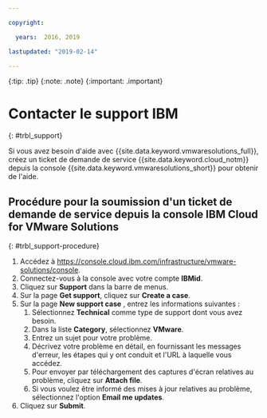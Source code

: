 ```yaml
---

copyright:

  years:  2016, 2019

lastupdated: "2019-02-14"

---
```


{:tip: .tip}
{:note: .note}
{:important: .important}

# Contacter le support IBM
{: #trbl_support}

Si vous avez besoin d'aide avec {{site.data.keyword.vmwaresolutions_full}}, créez un ticket de demande de service {{site.data.keyword.cloud_notm}} depuis la console {{site.data.keyword.vmwaresolutions_short}} pour obtenir de l'aide.

## Procédure pour la soumission d'un ticket de demande de service depuis la console IBM Cloud for VMware Solutions
{: #trbl_support-procedure}

1. Accédez à https://console.cloud.ibm.com/infrastructure/vmware-solutions/console.
2. Connectez-vous à la console avec votre compte **IBMid**.
3. Cliquez sur **Support** dans la barre de menus.
4. Sur la page **Get support**, cliquez sur **Create a case**.
5. Sur la page **New support case** , entrez les informations suivantes :
   1. Sélectionnez **Technical** comme type de support dont vous avez besoin.   
   2. Dans la liste **Category**, sélectionnez **VMware**.  
   3. Entrez un sujet pour votre problème.
   4. Décrivez votre problème en détail, en fournissant les messages d'erreur, les étapes qui y ont conduit et l'URL à laquelle vous accédez.
   5. Pour envoyer par téléchargement des captures d'écran relatives au problème, cliquez sur **Attach file**.
   6. Si vous voulez être informé des mises à jour relatives au problème, sélectionnez l'option **Email me updates**.
6. Cliquez sur **Submit**.
